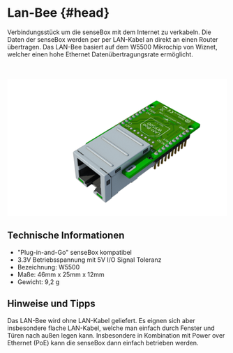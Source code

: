 # Lan-Bee {#head}
<div class="description">
Verbindungsstück um die senseBox mit dem Internet zu verkabeln. Die Daten der senseBox werden per per LAN-Kabel an direkt an einen Router übertragen. Das LAN-Bee basiert auf dem W5500 Mikrochip von Wiznet, welcher einen hohe Ethernet Datenübertragungsrate ermöglicht.</div>

<div class="line">
    <br>
    <br>
</div>

![LAN Bee](https://github.com/sensebox/resources/raw/master/gitbook_pictures/Lan_bottom.png)

## Technische Informationen


* "Plug-in-and-Go" senseBox kompatibel
* 3.3V Betriebsspannung mit 5V I/O Signal Toleranz
* Bezeichnung: W5500
* Maße: 46mm x 25mm x 12mm
* Gewicht: 9,2 g

## Hinweise und Tipps

Das LAN-Bee wird ohne LAN-Kabel geliefert. Es eignen sich aber insbesondere flache LAN-Kabel, welche man einfach durch Fenster und Türen nach außen legen kann. Insbesondere in Kombination mit Power over Ethernet (PoE) kann die senseBox dann einfach betrieben werden.